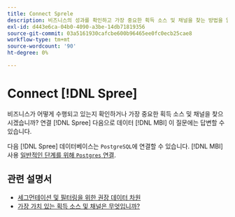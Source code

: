 ```yaml
---
title: Connect Sprele
description: 비즈니스의 성과를 확인하고 가장 중요한 획득 소스 및 채널을 찾는 방법을 알아봅니다.
exl-id: d443e6ca-04b0-4090-a3be-14db71819356
source-git-commit: 03a5161930cafcbe600b96465ee0fc0ecb25cae8
workflow-type: tm+mt
source-wordcount: '90'
ht-degree: 0%

---
```


# Connect [!DNL Spree]

비즈니스가 어떻게 수행되고 있는지 확인하거나 가장 중요한 획득 소스 및 채널을 찾으시겠습니까? 연결 [!DNL Spree] 다음으로 데이터 [!DNL MBI] 이 질문에는 답변할 수 있습니다.

다음 [!DNL Spree] 데이터베이스는 `PostgreSQL`에 연결할 수 있습니다. [!DNL MBI] 사용 [일반적인 단계를 위해 `Postgres` 연결](../integrations/postgresql.md).

## 관련 설명서

* [세그먼테이션 및 필터링을 위한 권장 데이터 차원](../../../best-practices/segment-filter.md)
* [가장 가치 있는 획득 소스 및 채널은 무엇입니까?](../../analysis/most-value-source-channel.md)
